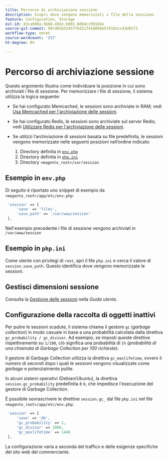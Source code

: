 ```yaml
---
title: Percorso di archiviazione sessione
description: Scopri dove vengono memorizzati i file della sessione.
feature: Configuration, Storage
exl-id: 43cab98a-5b68-492e-b891-8db4cc99184e
source-git-commit: 987d65b52437fbd21f41600bb5741b3cc43d01f3
workflow-type: tm+mt
source-wordcount: '257'
ht-degree: 0%

---
```


# Percorso di archiviazione sessione

Questo argomento illustra come individuare la posizione in cui sono archiviati i file di sessione. Per memorizzare i file di sessione, il sistema utilizza la logica seguente:

- Se hai configurato Memcached, le sessioni sono archiviate in RAM; vedi [Usa Memcached per l&#39;archiviazione delle sessioni](memcached.md).
- Se hai configurato Redis, le sessioni sono archiviate sul server Redis; vedi [Utilizzare Redis per l&#39;archiviazione delle sessioni](../cache/redis-session.md).
- Se utilizzi l’archiviazione di sessioni basata su file predefinita, le sessioni vengono memorizzate nelle seguenti posizioni nell’ordine indicato:

   1. Directory definita in [`env.php`](#example-in-envphp)
   1. Directory definita in [`php.ini`](#example-in-phpini)
   1. Directory `<magento_root>/var/session`

## Esempio in `env.php`

Di seguito è riportato uno snippet di esempio da `<magento_root>/app/etc/env.php`:

```php
 'session' => [
     'save' => 'files',
     'save_path' => '/var/www/session'
 ],
```

Nell&#39;esempio precedente i file di sessione vengono archiviati in `/var/www/session`

## Esempio in `php.ini`

Come utente con privilegi di `root`, apri il file `php.ini` e cerca il valore di `session.save_path`. Questo identifica dove vengono memorizzate le sessioni.

## Gestisci dimensioni sessione

Consulta la [Gestione delle sessioni](https://experienceleague.adobe.com/it/docs/commerce-admin/systems/security/security-session-management) nella _Guida utente_.

## Configurazione della raccolta di oggetti inattivi

Per pulire le sessioni scadute, il sistema chiama il gestore `gc` (_garbage collection_) in modo casuale in base a una probabilità calcolata dalla direttiva `gc_probability / gc_divisor`. Ad esempio, se imposti queste direttive rispettivamente su `1/100`, ciò significa una probabilità di `1%` (_probabilità di una chiamata di Garbage Collection per 100 richieste_).

Il gestore di Garbage Collection utilizza la direttiva `gc_maxlifetime`, ovvero il numero di secondi dopo i quali le sessioni vengono visualizzate come _garbage_ e potenzialmente pulite.

In alcuni sistemi operativi (Debian/Ubuntu), la direttiva `session.gc_probability` predefinita è `0`, che impedisce l&#39;esecuzione del gestore di Garbage Collection.

È possibile sovrascrivere le direttive `session.gc_` dal file `php.ini` nel file `<magento_root>/app/etc/env.php`:

```php
 'session' => [
     'save' => 'db',
     'gc_probability' => 1,
     'gc_divisor' => 1000,
     'gc_maxlifetime' => 1440
 ],
```

La configurazione varia a seconda del traffico e delle esigenze specifiche del sito web del commerciante.
